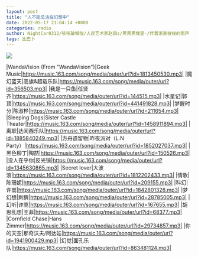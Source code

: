```yaml
---
layout: post
title: "人不能总活在幻想中"
date: 2022-05-17 21:04:14 +0800
categories: radio
author: NightCar0312/吼吼破喉咙/人民艺术家赵四s/黑黑黑矮星-/伴着淅淅梭梭的雨声
tags: 比巴卜
---
```

![]({{site.baseurl}}/images/cover_20220517.jpg)

|WandaVision (From "WandaVision")|Geek Music|https://music.163.com/song/media/outer/url?id=1813450530.mp3|
|魔幻蓝天|高旗&超载乐队|https://music.163.com/song/media/outer/url?id=356503.mp3|
|我是一只鱼|任贤齐|https://music.163.com/song/media/outer/url?id=144515.mp3|
|水星记|郭顶|https://music.163.com/song/media/outer/url?id=441491828.mp3|
|梦醒时分|陈淑桦|https://music.163.com/song/media/outer/url?id=211654.mp3|
|Sleeping Dogs|Sister Castle Theater|https://music.163.com/song/media/outer/url?id=1458911894.mp3|
|离职|达闻西乐队|https://music.163.com/song/media/outer/url?id=1885840249.mp3|
|方舟遗留物|昨夜派对（L.N Party）|https://music.163.com/song/media/outer/url?id=1852027037.mp3|
|黑色柳丁|陶喆|https://music.163.com/song/media/outer/url?id=150526.mp3|
|没人在乎你|反光镜|https://music.163.com/song/media/outer/url?id=1345630865.mp3|
|Secret lover|大波浪|https://music.163.com/song/media/outer/url?id=1812202433.mp3|
|情歌|陈珊妮|https://music.163.com/song/media/outer/url?id=209155.mp3|
|科幻|许嵩|https://music.163.com/song/media/outer/url?id=1842801328.mp3|
|梦幻想|刺猬|https://music.163.com/song/media/outer/url?id=28785005.mp3|
|幻听|许嵩|https://music.163.com/song/media/outer/url?id=167655.mp3|
|胡思乱想|王菲|https://music.163.com/song/media/outer/url?id=68377.mp3|
|Cornfield Chase|Hans Zimmer|https://music.163.com/song/media/outer/url?id=29734857.mp3|
|你的天空|那奇沃夫/阿达娃|https://music.163.com/song/media/outer/url?id=1941900429.mp3|
|幻觉|面孔乐队|https://music.163.com/song/media/outer/url?id=863481124.mp3|

